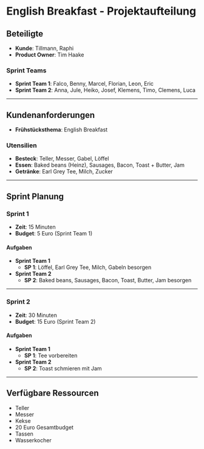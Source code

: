 # English Breakfast - Projektaufteilung

## Beteiligte
- **Kunde**: Tillmann, Raphi
- **Product Owner**: Tim Haake

### Sprint Teams
- **Sprint Team 1**: Falco, Benny, Marcel, Florian, Leon, Eric
- **Sprint Team 2**: Anna, Jule, Heiko, Josef, Klemens, Timo, Clemens, Luca

---

## Kundenanforderungen
- **Frühstücksthema**: English Breakfast

### Utensilien
- **Besteck**: Teller, Messer, Gabel, Löffel
- **Essen**: Baked beans (Heinz), Sausages, Bacon, Toast + Butter, Jam
- **Getränke**: Earl Grey Tee, Milch, Zucker

---

## Sprint Planung

### Sprint 1
- **Zeit**: 15 Minuten
- **Budget**: 5 Euro (Sprint Team 1)

#### Aufgaben
- **Sprint Team 1**
  - **SP 1**: Löffel, Earl Grey Tee, Milch, Gabeln besorgen
- **Sprint Team 2**
  - **SP 2**: Baked beans, Sausages, Bacon, Toast, Butter, Jam besorgen

---

### Sprint 2
- **Zeit**: 30 Minuten
- **Budget**: 15 Euro (Sprint Team 2)

#### Aufgaben
- **Sprint Team 1**
  - **SP 1**: Tee vorbereiten
- **Sprint Team 2**
  - **SP 2**: Toast schmieren mit Jam

---

## Verfügbare Ressourcen
- Teller
- Messer
- Kekse
- 20 Euro Gesamtbudget
- Tassen
- Wasserkocher
